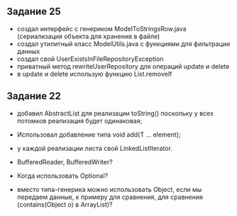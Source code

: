 ## Задание 25
* создал интерфейс с генериком ModelToStringsRow.java (сериализация объекта для хранения в файле)
* создал утилитный класс ModelUtils.java с функциями для фильтрации данных  
* создал свой UserExistsInFileRepositoryException
* приватный метод rewriteUserRepository для операций update и delete
* в update и delete использую функцию List<T>.removeIf

## Задание 22
* добавил AbstractList для реализации toString() поскольку у всех потомков реализация будет одинаковая;
* Использовал добавление типа void add(T ... element);
* у каждой реализации листа свой LinkedListIterator. 

* BufferedReader, BufferedWriter?
* Когда использовать Optional?
* вместо типа-генерика <T> можно использовать Object, если мы передаем данные, к примеру для сравнения, для сравнения (contains(Object o) в ArrayList)?
